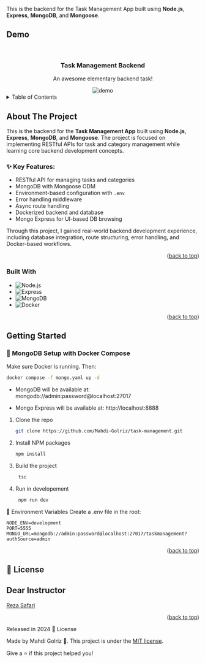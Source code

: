 <a id="readme-top"></a>
This is the backend for the Task Management App built using **Node.js**, **Express**, **MongoDB**, and **Mongoose**.
<!-- PROJECT Demo -->

## Demo<!-- Required -->

<br />
<div align="center">
  <h3 align="center">Task Management Backend</h3>
  <p align="center">
    An awesome elementary backend task!
  </p>
  <img alt="demo" src='./images/demo.gif' />
</div>

<!-- TABLE OF CONTENTS -->
<details>
  <summary>Table of Contents</summary>
  <ol>
    <li>
      <a href="#about-the-project">About The Project</a>
      <ul>
        <li><a href="#built-with">Built With</a></li>
      </ul>
    </li>
    <li>
      <a href="#getting-started">Getting Started</a>
    </li>
    <li><a href="#dear-instructor">Contributing</a></li>
    <li><a href="#license">License</a></li>
  </ol>
</details>

<!-- ABOUT THE PROJECT -->

## About The Project

This is the backend for the **Task Management App** built using **Node.js**, **Express**, **MongoDB**, and **Mongoose**. The project is focused on implementing RESTful APIs for task and category management while learning core backend development concepts.

### ✨ Key Features:
- RESTful API for managing tasks and categories
- MongoDB with Mongoose ODM
- Environment-based configuration with `.env`
- Error handling middleware
- Async route handling
- Dockerized backend and database
- Mongo Express for UI-based DB browsing

Through this project, I gained real-world backend development experience, including database integration, route structuring, error handling, and Docker-based workflows.

<p align="right">(<a href="#readme-top">back to top</a>)</p>

### Built With

- ![Node.js](https://img.shields.io/badge/Node.js-339933?style=flat&logo=node.js&logoColor=white)
- ![Express](https://img.shields.io/badge/Express.js-000000?style=flat&logo=express&logoColor=white)
- ![MongoDB](https://img.shields.io/badge/MongoDB-47A248?style=flat&logo=mongodb&logoColor=white)
- ![Docker](https://img.shields.io/badge/Docker-2496ED?style=flat&logo=docker&logoColor=white)


<p align="right">(<a href="#readme-top">back to top</a>)</p>

<!-- GETTING STARTED -->

## Getting Started

### 🐳 MongoDB Setup with Docker Compose

Make sure Docker is running. Then:

   ```sh
   docker compose -f mongo.yaml up -d
   ```
- MongoDB will be available at: mongodb://admin:password@localhost:27017

- Mongo Express will be available at: http://localhost:8888

1. Clone the repo
   ```sh
   git clone https://github.com/Mahdi-Golriz/task-management.git
   ```
2. Install NPM packages
   ```sh
   npm install
   ```
3. Build the project
   ```sh
    tsc
   ```
4. Run in developement
   ```sh
    npm run dev
   ```

🔐 Environment Variables
Create a .env file in the root:

```env
NODE_ENV=development
PORT=5555
MONGO_URL=mongodb://admin:password@localhost:27017/taskmanagement?authSource=admin
```
<p align="right">(<a href="#readme-top">back to top</a>)</p>

## :closed_book: License

## Dear Instructor

<a href="https://github.com/MRezaSafari">
  Reza Safari
</a>
<p align="right">(<a href="#readme-top">back to top</a>)</p>

Released in 2024 :closed_book: License

Made by Mahdi Golriz 🚀.
This project is under the [MIT license](https://opensource.org/licenses/MIT).

Give a ⭐️ if this project helped you!
